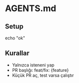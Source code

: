 # AGENTS.md
## Setup
echo "ok"

## Kurallar
- Yalnızca isteneni yap
- PR başlığı: feat/fix: {feature}
- Küçük PR aç, test varsa çalıştır

